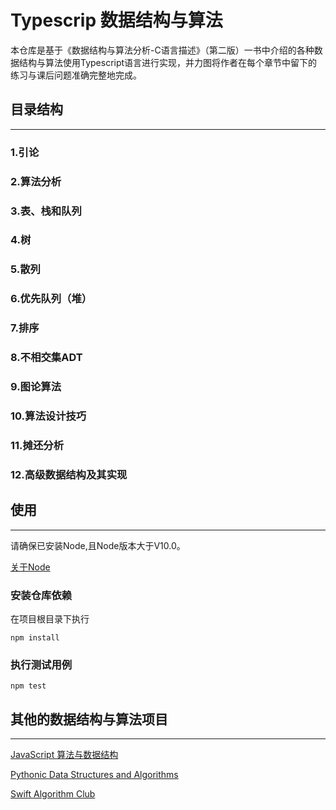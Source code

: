 # Typescrip 数据结构与算法

本仓库是基于《数据结构与算法分析-C语言描述》（第二版）一书中介绍的各种数据结构与算法使用Typescript语言进行实现，并力图将作者在每个章节中留下的练习与课后问题准确完整地完成。


## 目录结构
---

### 1.引论
### 2.算法分析
### 3.表、栈和队列
### 4.树
### 5.散列
### 6.优先队列（堆）
### 7.排序
### 8.不相交集ADT
### 9.图论算法
### 10.算法设计技巧
### 11.摊还分析
### 12.高级数据结构及其实现


## 使用
---

请确保已安装Node,且Node版本大于V10.0。

[关于Node](https://nodejs.org/zh-cn/)


### 安装仓库依赖

在项目根目录下执行

```
npm install
```

### 执行测试用例

```
npm test
```

## 其他的数据结构与算法项目

---
[JavaScript 算法与数据结构](https://github.com/trekhleb/javascript-algorithms/blob/master/README.zh-CN.md)

[Pythonic Data Structures and Algorithms](https://github.com/keon/algorithms)

[Swift Algorithm Club](https://github.com/raywenderlich/swift-algorithm-club)